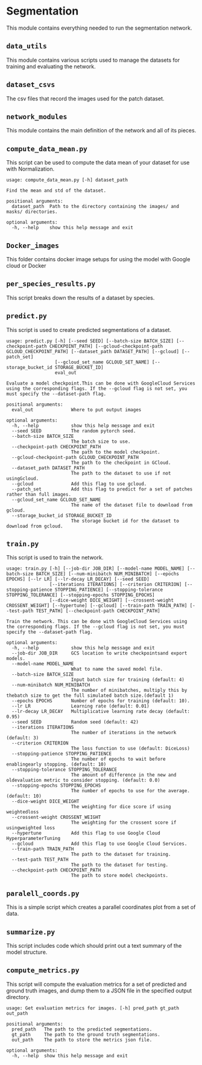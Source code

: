 # Segmentation
This module contains everything needed to run the segmentation network.

## `data_utils`
This module contains various scripts used to manage the datasets for training and evaluating the network.

## `dataset_csvs`
The csv files that record the images used for the patch dataset.

## `network_modules`
This module contains the main definition of the network and all of its pieces.

## `compute_data_mean.py`
This script can be used to compute the data mean of your dataset for use with Normalization.

```
usage: compute_data_mean.py [-h] dataset_path

Find the mean and std of the dataset.

positional arguments:
  dataset_path  Path to the directory containing the images/ and masks/ directories.

optional arguments:
  -h, --help    show this help message and exit
```

## `Docker_images`
This folder contains docker image setups for using the model with Google cloud or Docker

## `per_species_results.py`
This script breaks down the results of a dataset by species.

## `predict.py`
This script is used to create predicted segmentations of a dataset.

```
usage: predict.py [-h] [--seed SEED] [--batch-size BATCH_SIZE] [--checkpoint-path CHECKPOINT_PATH] [--gcloud-checkpoint-path GCLOUD_CHECKPOINT_PATH] [--dataset_path DATASET_PATH] [--gcloud] [--patch_set]
                  [--gcloud_set_name GCLOUD_SET_NAME] [--storage_bucket_id STORAGE_BUCKET_ID]
                  eval_out

Evaluate a model checkpoint.This can be done with GoogleCloud Services using the corresponding flags. If the --gcloud flag is not set, you must specify the --dataset-path flag.

positional arguments:
  eval_out              Where to put output images

optional arguments:
  -h, --help            show this help message and exit
  --seed SEED           The random pytorch seed.
  --batch-size BATCH_SIZE
                        The batch size to use.
  --checkpoint-path CHECKPOINT_PATH
                        The path to the model checkpoint.
  --gcloud-checkpoint-path GCLOUD_CHECKPOINT_PATH
                        The path to the checkpoint in GCloud.
  --dataset_path DATASET_PATH
                        The path to the dataset to use if not usingGcloud.
  --gcloud              Add this flag to use gcloud.
  --patch_set           Add this flag to predict for a set of patches rather than full images.
  --gcloud_set_name GCLOUD_SET_NAME
                        The name of the dataset file to download from gcloud.
  --storage_bucket_id STORAGE_BUCKET_ID
                        The storage bucket id for the dataset to download from gcloud.
```

## `train.py`
This script is used to train the network.

```
usage: train.py [-h] [--job-dir JOB_DIR] [--model-name MODEL_NAME] [--batch-size BATCH_SIZE] [--num-minibatch NUM_MINIBATCH] [--epochs EPOCHS] [--lr LR] [--lr-decay LR_DECAY] [--seed SEED]
                [--iterations ITERATIONS] [--criterion CRITERION] [--stopping-patience STOPPING_PATIENCE] [--stopping-tolerance STOPPING_TOLERANCE] [--stopping-epochs STOPPING_EPOCHS]
                [--dice-weight DICE_WEIGHT] [--crossent-weight CROSSENT_WEIGHT] [--hypertune] [--gcloud] [--train-path TRAIN_PATH] [--test-path TEST_PATH] [--checkpoint-path CHECKPOINT_PATH]

Train the network. This can be done with GoogleCloud Services using the corresponding flags. If the --gcloud flag is not set, you must specify the --dataset-path flag.

optional arguments:
  -h, --help            show this help message and exit
  --job-dir JOB_DIR     GCS location to write checkpointsand export models.
  --model-name MODEL_NAME
                        What to name the saved model file.
  --batch-size BATCH_SIZE
                        Input batch size for training (default: 4)
  --num-minibatch NUM_MINIBATCH
                        The number of minibatches, multiply this by thebatch size to get the full simulated batch size.(default 1)
  --epochs EPOCHS       Number of epochs for training (default: 10).
  --lr LR               Learning rate (default: 0.01)
  --lr-decay LR_DECAY   Multiplicative learning rate decay (default: 0.95)
  --seed SEED           Random seed (default: 42)
  --iterations ITERATIONS
                        The number of iterations in the network (default: 3)
  --criterion CRITERION
                        The loss function to use (default: DiceLoss)
  --stopping-patience STOPPING_PATIENCE
                        The number of epochs to wait before enablingearly stopping. (default: 10)
  --stopping-tolerance STOPPING_TOLERANCE
                        The amount of difference in the new and oldevaluation metric to consider stopping. (default: 0.0)
  --stopping-epochs STOPPING_EPOCHS
                        The number of epochs to use for the average.(default: 10)
  --dice-weight DICE_WEIGHT
                        The weighting for dice score if using weightedloss
  --crossent-weight CROSSENT_WEIGHT
                        The weighting for the crossent score if usingweighted loss
  --hypertune           Add this flag to use Google Cloud HyperparameterTuning
  --gcloud              Add this flag to use Google Cloud Services.
  --train-path TRAIN_PATH
                        The path to the dataset for training.
  --test-path TEST_PATH
                        The path to the dataset for testing.
  --checkpoint-path CHECKPOINT_PATH
                        The path to store model checkpoints.
```

## `paralell_coords.py`
This is a simple script which creates a parallel coordinates plot from a set of data.

## `summarize.py` 
This script includes code which should print out a text summary of the model structure.

## `compute_metrics.py`
This script will compute the evaluation metrics for a set of predicted and ground truth images, and dump them to a JSON file in the specified output directory.

```
usage: Get evaluation metrics for images. [-h] pred_path gt_path out_path

positional arguments:
  pred_path   The path to the predicted segmentations.
  gt_path     The path to the ground truth segmentations.
  out_path    The path to store the metrics json file.

optional arguments:
  -h, --help  show this help message and exit
```
